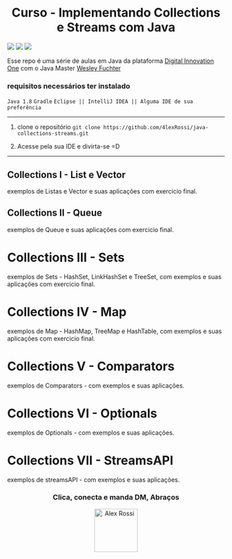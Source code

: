 <h1 align="center">Curso - Implementando Collections e Streams com Java</h1>

![](https://img.shields.io/github/stars/4lexRossi/java-collections-streams.svg) ![](https://img.shields.io/github/forks/4lexRossi/java-collections-streams.svg) ![](https://img.shields.io/github/issues/4lexRossi/java-collections-streams.svg)

Esse repo é uma série de aulas em Java da plataforma 
[Digital Innovation One](https://digitalinnovation.one/sign-up?ref=QFX2ZVP4RU) com o Java Master [Wesley Fuchter](https://www.linkedin.com/in/add-me-wesleyfuchter/)

### requisitos necessários ter instalado
`Java 1.8`
`Gradle`
`Eclipse || IntelliJ IDEA || Alguma IDE de sua preferência`

--- 
1. clone o repositório `git clone https://github.com/4lexRossi/java-collections-streams.git`

2. Acesse pela sua IDE e divirta-se =D

---


## Collections I - List e Vector

exemplos de Listas e Vector e suas aplicações com exercicio final.

## Collections II - Queue

exemplos de Queue e suas aplicações com exercicio final.

# Collections III - Sets

exemplos de Sets - HashSet, LinkHashSet e TreeSet, com exemplos e suas aplicações com exercicio final.

# Collections IV - Map

exemplos de Map - HashMap, TreeMap e HashTable, com exemplos e suas aplicações com exercicio final.

# Collections V - Comparators

exemplos de Comparators - com exemplos e suas aplicações.

# Collections VI - Optionals

exemplos de Optionals - com exemplos e suas aplicações.

# Collections VII - StreamsAPI

exemplos de streamsAPI - com exemplos e suas aplicações.

<h3 align="center">Clica, conecta e manda DM, Abraços</h3>

<p align="center">
  <a href="https://www.linkedin.com/in/4lex/">
    <img src="https://avatars3.githubusercontent.com/u/62000504?s=400&u=9077ec8b32016a8accbb59dfc8e6d217b7b1b468&v=4" title="Alex Rossi" width="100" height="100">
  </a>
